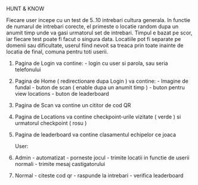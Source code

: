 HUNT & KNOW

Fiecare user incepe cu un test de 5..10 intrebari cultura generala. In functie de numarul de intrebari corecte, el primeste o locatie random dupa un anumit timp unde va gasi urmatorul set de intrebari. Timpul e bazat pe scor, iar fiecare test poate fi facut o singura data. Locatiile pot fi separate pe domenii sau dificultate, userul fiind nevoit sa treaca prin toate inainte de locatia de final, comuna pentru toti userii.

1. Pagina de Login va contine: - login cu user si parola, sau seria telefonului
2. Pagina de Home ( redirectionare dupa Login ) va contine: - Imagine de fundal - buton de scan ( enable dupa un anumit timp ) - buton pentru view locations - buton de leaderboard
3. Pagina de Scan va contine un cititor de cod QR
4. Pagina de Locations va contine checkpoint-urile vizitate ( verde ) si urmatorul checkpoint ( rosu )
5. Pagina de leaderboard va contine clasamentul echipelor ce joaca    
   
   User:
6. Admin - automatizat - porneste jocul - trimite locatii in functie de userii normali - trimite mesaj castigatorului
7. Normal - citeste cod qr - raspunde la intrebari - verifica leaderboard
